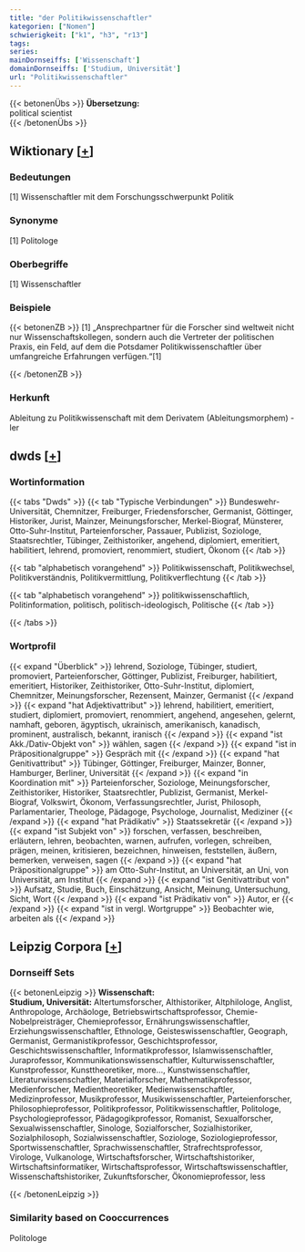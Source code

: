 ```yaml
---
title: "der Politikwissenschaftler"
kategorien: ["Nomen"]
schwierigkeit: ["k1", "h3", "r13"]
tags:
series:
mainDornseiffs: ['Wissenschaft']
domainDornseiffs: ['Studium, Universität']
url: "Politikwissenschaftler"
---
```


{{< betonenÜbs >}}
**Übersetzung:**  
political scientist  
{{< /betonenÜbs >}}

## Wiktionary [[+](https://de.wiktionary.org/wiki/Politikwissenschaftler)]

### Bedeutungen
[1] Wissenschaftler mit dem Forschungsschwerpunkt Politik  

### Synonyme
[1] Politologe  

### Oberbegriffe
[1] Wissenschaftler  

### Beispiele
{{< betonenZB >}}
[1] „Ansprechpartner für die Forscher sind weltweit nicht nur Wissenschaftskollegen, sondern auch die Vertreter der politischen Praxis, ein Feld, auf dem die Potsdamer Politikwissenschaftler über umfangreiche Erfahrungen verfügen.“[1]  

{{< /betonenZB >}}
### Herkunft
Ableitung zu Politikwissenschaft mit dem Derivatem (Ableitungsmorphem) -ler  



## dwds [[+](https://www.dwds.de/wb/Politikwissenschaftler)]

### Wortinformation
{{< tabs "Dwds" >}}
{{< tab "Typische Verbindungen" >}}
Bundeswehr-Universität, Chemnitzer, Freiburger, Friedensforscher, Germanist, Göttinger, Historiker, Jurist, Mainzer, Meinungsforscher, Merkel-Biograf, Münsterer, Otto-Suhr-Institut, Parteienforscher, Passauer, Publizist, Soziologe, Staatsrechtler, Tübinger, Zeithistoriker, angehend, diplomiert, emeritiert, habilitiert, lehrend, promoviert, renommiert, studiert, Ökonom
{{< /tab >}}

{{< tab "alphabetisch vorangehend" >}}
Politikwissenschaft, Politikwechsel, Politikverständnis, Politikvermittlung, Politikverflechtung
{{< /tab >}}

{{< tab "alphabetisch vorangehend" >}}
politikwissenschaftlich, Politinformation, politisch, politisch-ideologisch, Politische
{{< /tab >}}

{{< /tabs >}}

### Wortprofil
{{< expand "Überblick" >}} lehrend, Soziologe, Tübinger, studiert, promoviert, Parteienforscher, Göttinger, Publizist, Freiburger, habilitiert, emeritiert, Historiker, Zeithistoriker, Otto-Suhr-Institut, diplomiert, Chemnitzer, Meinungsforscher, Rezensent, Mainzer, Germanist {{< /expand >}}
{{< expand "hat Adjektivattribut" >}} lehrend, habilitiert, emeritiert, studiert, diplomiert, promoviert, renommiert, angehend, angesehen, gelernt, namhaft, geboren, ägyptisch, ukrainisch, amerikanisch, kanadisch, prominent, australisch, bekannt, iranisch {{< /expand >}}
{{< expand "ist Akk./Dativ-Objekt von" >}} wählen, sagen {{< /expand >}}
{{< expand "ist in Präpositionalgruppe" >}} Gespräch mit {{< /expand >}}
{{< expand "hat Genitivattribut" >}} Tübinger, Göttinger, Freiburger, Mainzer, Bonner, Hamburger, Berliner, Universität {{< /expand >}}
{{< expand "in Koordination mit" >}} Parteienforscher, Soziologe, Meinungsforscher, Zeithistoriker, Historiker, Staatsrechtler, Publizist, Germanist, Merkel-Biograf, Volkswirt, Ökonom, Verfassungsrechtler, Jurist, Philosoph, Parlamentarier, Theologe, Pädagoge, Psychologe, Journalist, Mediziner {{< /expand >}}
{{< expand "hat Prädikativ" >}} Staatssekretär {{< /expand >}}
{{< expand "ist Subjekt von" >}} forschen, verfassen, beschreiben, erläutern, lehren, beobachten, warnen, aufrufen, vorlegen, schreiben, prägen, meinen, kritisieren, bezeichnen, hinweisen, feststellen, äußern, bemerken, verweisen, sagen {{< /expand >}}
{{< expand "hat Präpositionalgruppe" >}} am Otto-Suhr-Institut, an Universität, an Uni, von Universität, am Institut {{< /expand >}}
{{< expand "ist Genitivattribut von" >}} Aufsatz, Studie, Buch, Einschätzung, Ansicht, Meinung, Untersuchung, Sicht, Wort {{< /expand >}}
{{< expand "ist Prädikativ von" >}} Autor, er {{< /expand >}}
{{< expand "ist in vergl. Wortgruppe" >}} Beobachter wie, arbeiten als {{< /expand >}}

## Leipzig Corpora [[+](https://corpora.uni-leipzig.de/en/res?word=Politikwissenschaftler&corpusId=deu_newscrawl-public_2018)]

### Dornseiff Sets
{{< betonenLeipzig >}}
**Wissenschaft:**  
**Studium, Universität:** Altertumsforscher, Althistoriker, Altphilologe, Anglist, Anthropologe, Archäologe, Betriebswirtschaftsprofessor, Chemie-Nobelpreisträger, Chemieprofessor, Ernährungswissenschaftler, Erziehungswissenschaftler, Ethnologe, Geisteswissenschaftler, Geograph, Germanist, Germanistikprofessor, Geschichtsprofessor, Geschichtswissenschaftler, Informatikprofessor, Islamwissenschaftler, Juraprofessor, Kommunikationswissenschaftler, Kulturwissenschaftler, Kunstprofessor, Kunsttheoretiker, more..., Kunstwissenschaftler, Literaturwissenschaftler, Materialforscher, Mathematikprofessor, Medienforscher, Medientheoretiker, Medienwissenschaftler, Medizinprofessor, Musikprofessor, Musikwissenschaftler, Parteienforscher, Philosophieprofessor, Politikprofessor, Politikwissenschaftler, Politologe, Psychologieprofessor, Pädagogikprofessor, Romanist, Sexualforscher, Sexualwissenschaftler, Sinologe, Sozialforscher, Sozialhistoriker, Sozialphilosoph, Sozialwissenschaftler, Soziologe, Soziologieprofessor, Sportwissenschaftler, Sprachwissenschaftler, Strafrechtsprofessor, Virologe, Vulkanologe, Wirtschaftsforscher, Wirtschaftshistoriker, Wirtschaftsinformatiker, Wirtschaftsprofessor, Wirtschaftswissenschaftler, Wissenschaftshistoriker, Zukunftsforscher, Ökonomieprofessor, less  

{{< /betonenLeipzig >}}

### Similarity based on Cooccurrences
Politologe

